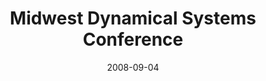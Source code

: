 ---
title: Midwest Dynamical Systems Conference
collection: talks
type: "Conference" 
permalink: /talks/2008talk6
venue: "Bloomington, IN "
date: 2008-09-04
location: "Bloomington, IN "
---
